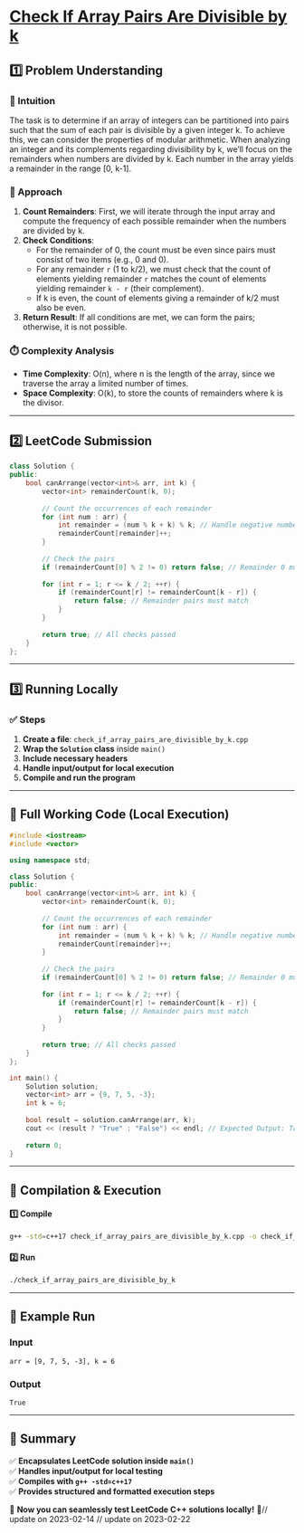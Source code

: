 # **[Check If Array Pairs Are Divisible by k](https://leetcode.com/problems/check-if-array-pairs-are-divisible-by-k/description/)**  

## **1️⃣ Problem Understanding**  
### **📌 Intuition**  
The task is to determine if an array of integers can be partitioned into pairs such that the sum of each pair is divisible by a given integer k. To achieve this, we can consider the properties of modular arithmetic. When analyzing an integer and its complements regarding divisibility by k, we’ll focus on the remainders when numbers are divided by k. Each number in the array yields a remainder in the range [0, k-1].

### **🚀 Approach**  
1. **Count Remainders**: First, we will iterate through the input array and compute the frequency of each possible remainder when the numbers are divided by k.
2. **Check Conditions**: 
   - For the remainder of 0, the count must be even since pairs must consist of two items (e.g., 0 and 0).
   - For any remainder `r` (1 to k/2), we must check that the count of elements yielding remainder `r` matches the count of elements yielding remainder `k - r` (their complement).
   - If k is even, the count of elements giving a remainder of k/2 must also be even.
3. **Return Result**: If all conditions are met, we can form the pairs; otherwise, it is not possible.

### **⏱️ Complexity Analysis**  
- **Time Complexity**: O(n), where n is the length of the array, since we traverse the array a limited number of times.
- **Space Complexity**: O(k), to store the counts of remainders where k is the divisor.

---  

## **2️⃣ LeetCode Submission**  
```cpp
class Solution {
public:
    bool canArrange(vector<int>& arr, int k) {
        vector<int> remainderCount(k, 0);
        
        // Count the occurrences of each remainder
        for (int num : arr) {
            int remainder = (num % k + k) % k; // Handle negative numbers
            remainderCount[remainder]++;
        }
        
        // Check the pairs
        if (remainderCount[0] % 2 != 0) return false; // Remainder 0 must be even
        
        for (int r = 1; r <= k / 2; ++r) {
            if (remainderCount[r] != remainderCount[k - r]) {
                return false; // Remainder pairs must match
            }
        }
        
        return true; // All checks passed
    }
};
```  

---  

## **3️⃣ Running Locally**  
### **✅ Steps**  
1. **Create a file**: `check_if_array_pairs_are_divisible_by_k.cpp`  
2. **Wrap the `Solution` class** inside `main()`  
3. **Include necessary headers**  
4. **Handle input/output for local execution**  
5. **Compile and run the program**  

---  

## **📝 Full Working Code (Local Execution)**  
```cpp
#include <iostream>
#include <vector>

using namespace std;

class Solution {
public:
    bool canArrange(vector<int>& arr, int k) {
        vector<int> remainderCount(k, 0);
        
        // Count the occurrences of each remainder
        for (int num : arr) {
            int remainder = (num % k + k) % k; // Handle negative numbers
            remainderCount[remainder]++;
        }
        
        // Check the pairs
        if (remainderCount[0] % 2 != 0) return false; // Remainder 0 must be even
        
        for (int r = 1; r <= k / 2; ++r) {
            if (remainderCount[r] != remainderCount[k - r]) {
                return false; // Remainder pairs must match
            }
        }
        
        return true; // All checks passed
    }
};

int main() {
    Solution solution;
    vector<int> arr = {9, 7, 5, -3};
    int k = 6;
    
    bool result = solution.canArrange(arr, k);
    cout << (result ? "True" : "False") << endl; // Expected Output: True
    
    return 0;
}
```  

---  

## **🔧 Compilation & Execution**  
#### **1️⃣ Compile**  
```bash
g++ -std=c++17 check_if_array_pairs_are_divisible_by_k.cpp -o check_if_array_pairs_are_divisible_by_k
```  

#### **2️⃣ Run**  
```bash
./check_if_array_pairs_are_divisible_by_k
```  

---  

## **🎯 Example Run**  
### **Input**  
```
arr = [9, 7, 5, -3], k = 6
```  
### **Output**  
```
True
```  

---  

## **📌 Summary**  
✅ **Encapsulates LeetCode solution inside `main()`**  
✅ **Handles input/output for local testing**  
✅ **Compiles with `g++ -std=c++17`**  
✅ **Provides structured and formatted execution steps**  

🚀 **Now you can seamlessly test LeetCode C++ solutions locally!** 🚀// update on 2023-02-14
// update on 2023-02-22
